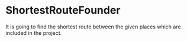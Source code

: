 # ShortestRouteFounder
It is going to find the shortest route between the given places which are included in the project.
